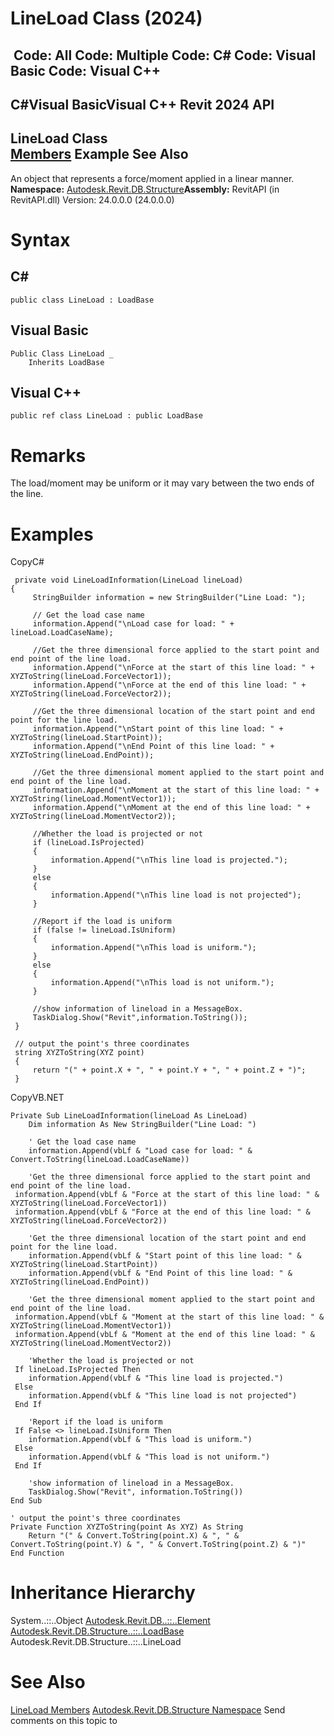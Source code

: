 # LineLoad Class (2024)

﻿
 Code: All Code: Multiple Code: C# Code: Visual Basic Code: Visual C++   
---  
C#Visual BasicVisual C++
Revit 2024 API  
---  
LineLoad Class  
[Members](2befc0dc-d2e7-7bb0-5779-2d98e0570c79.md "LineLoad Members") Example See Also  
---  
An object that represents a force/moment applied in a linear manner. 
**Namespace:** [Autodesk.Revit.DB.Structure](d586b341-f687-9d90-e96d-255806b7d4fc.md "Autodesk.Revit.DB.Structure Namespace")**Assembly:** RevitAPI (in RevitAPI.dll) Version: 24.0.0.0 (24.0.0.0)
# Syntax
C#  
---  
```text
public class LineLoad : LoadBase
```
  
Visual Basic  
---  
```text
Public Class LineLoad _
	Inherits LoadBase
```
  
Visual C++  
---  
```text
public ref class LineLoad : public LoadBase
```
  
# Remarks
The load/moment may be uniform or it may vary between the two ends of the line. 
# Examples
CopyC#
```text
 private void LineLoadInformation(LineLoad lineLoad)
{
     StringBuilder information = new StringBuilder("Line Load: ");

     // Get the load case name
     information.Append("\nLoad case for load: " + lineLoad.LoadCaseName);

     //Get the three dimensional force applied to the start point and end point of the line load.
     information.Append("\nForce at the start of this line load: " + XYZToString(lineLoad.ForceVector1));
     information.Append("\nForce at the end of this line load: " + XYZToString(lineLoad.ForceVector2));

     //Get the three dimensional location of the start point and end point for the line load.
     information.Append("\nStart point of this line load: " + XYZToString(lineLoad.StartPoint));
     information.Append("\nEnd Point of this line load: " + XYZToString(lineLoad.EndPoint));

     //Get the three dimensional moment applied to the start point and end point of the line load.
     information.Append("\nMoment at the start of this line load: " + XYZToString(lineLoad.MomentVector1));
     information.Append("\nMoment at the end of this line load: " + XYZToString(lineLoad.MomentVector2));

     //Whether the load is projected or not
     if (lineLoad.IsProjected)
     {
         information.Append("\nThis line load is projected.");
     }
     else
     {
         information.Append("\nThis line load is not projected");
     }

     //Report if the load is uniform
     if (false != lineLoad.IsUniform)
     {
         information.Append("\nThis load is uniform.");
     }
     else
     {
         information.Append("\nThis load is not uniform.");
     }

     //show information of lineload in a MessageBox.
     TaskDialog.Show("Revit",information.ToString());
 }

 // output the point's three coordinates
 string XYZToString(XYZ point)
 {
     return "(" + point.X + ", " + point.Y + ", " + point.Z + ")";
 }
```

CopyVB.NET
```text
Private Sub LineLoadInformation(lineLoad As LineLoad)
    Dim information As New StringBuilder("Line Load: ")

    ' Get the load case name
    information.Append(vbLf & "Load case for load: " & Convert.ToString(lineLoad.LoadCaseName))

    'Get the three dimensional force applied to the start point and end point of the line load.
 information.Append(vbLf & "Force at the start of this line load: " & XYZToString(lineLoad.ForceVector1))
 information.Append(vbLf & "Force at the end of this line load: " & XYZToString(lineLoad.ForceVector2))

    'Get the three dimensional location of the start point and end point for the line load.
    information.Append(vbLf & "Start point of this line load: " & XYZToString(lineLoad.StartPoint))
    information.Append(vbLf & "End Point of this line load: " & XYZToString(lineLoad.EndPoint))

    'Get the three dimensional moment applied to the start point and end point of the line load.
 information.Append(vbLf & "Moment at the start of this line load: " & XYZToString(lineLoad.MomentVector1))
 information.Append(vbLf & "Moment at the end of this line load: " & XYZToString(lineLoad.MomentVector2))

    'Whether the load is projected or not
 If lineLoad.IsProjected Then
    information.Append(vbLf & "This line load is projected.")
 Else
    information.Append(vbLf & "This line load is not projected")
 End If

    'Report if the load is uniform
 If False <> lineLoad.IsUniform Then
    information.Append(vbLf & "This load is uniform.")
 Else
    information.Append(vbLf & "This load is not uniform.")
 End If

    'show information of lineload in a MessageBox.
    TaskDialog.Show("Revit", information.ToString())
End Sub

' output the point's three coordinates
Private Function XYZToString(point As XYZ) As String
    Return "(" & Convert.ToString(point.X) & ", " & Convert.ToString(point.Y) & ", " & Convert.ToString(point.Z) & ")"
End Function
```

# Inheritance Hierarchy
System..::..Object [Autodesk.Revit.DB..::..Element](eb16114f-69ea-f4de-0d0d-f7388b105a16.md "Element Class") [Autodesk.Revit.DB.Structure..::..LoadBase](4130f6dc-1963-2105-d85b-e08a7c34af8b.md "LoadBase Class") Autodesk.Revit.DB.Structure..::..LineLoad
# See Also
[LineLoad Members](2befc0dc-d2e7-7bb0-5779-2d98e0570c79.md "LineLoad Members")
[Autodesk.Revit.DB.Structure Namespace](d586b341-f687-9d90-e96d-255806b7d4fc.md "Autodesk.Revit.DB.Structure Namespace")
Send comments on this topic to 